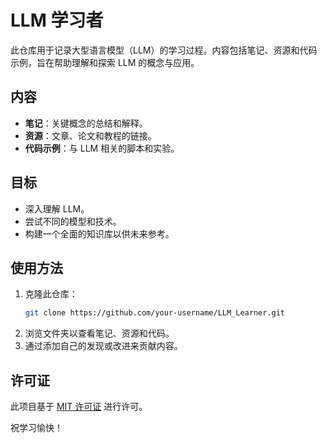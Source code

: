 # LLM 学习者

此仓库用于记录大型语言模型（LLM）的学习过程。内容包括笔记、资源和代码示例，旨在帮助理解和探索 LLM 的概念与应用。

## 内容

- **笔记**：关键概念的总结和解释。
- **资源**：文章、论文和教程的链接。
- **代码示例**：与 LLM 相关的脚本和实验。

## 目标

- 深入理解 LLM。
- 尝试不同的模型和技术。
- 构建一个全面的知识库以供未来参考。

## 使用方法

1. 克隆此仓库：
    ```bash
    git clone https://github.com/your-username/LLM_Learner.git
    ```
2. 浏览文件夹以查看笔记、资源和代码。
3. 通过添加自己的发现或改进来贡献内容。

## 许可证

此项目基于 [MIT 许可证](LICENSE) 进行许可。

祝学习愉快！